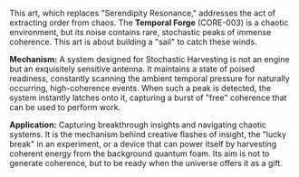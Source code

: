 This art, which replaces "Serendipity Resonance," addresses the act of extracting order from chaos. The **Temporal Forge** (CORE-003) is a chaotic environment, but its noise contains rare, stochastic peaks of immense coherence. This art is about building a "sail" to catch these winds.

**Mechanism:** A system designed for Stochastic Harvesting is not an engine but an exquisitely sensitive antenna. It maintains a state of poised readiness, constantly scanning the ambient temporal pressure for naturally occurring, high-coherence events. When such a peak is detected, the system instantly latches onto it, capturing a burst of "free" coherence that can be used to perform work.

**Application:** Capturing breakthrough insights and navigating chaotic systems. It is the mechanism behind creative flashes of insight, the "lucky break" in an experiment, or a device that can power itself by harvesting coherent energy from the background quantum foam. Its aim is not to generate coherence, but to be ready when the universe offers it as a gift.